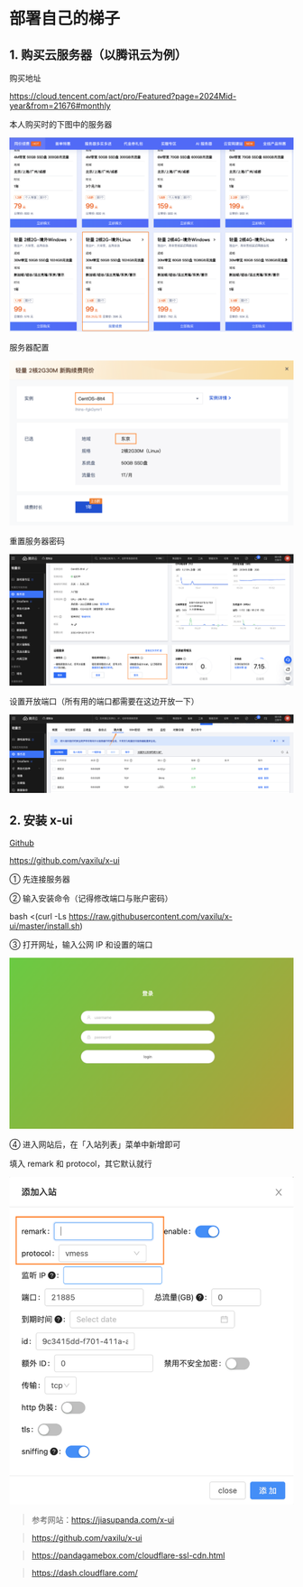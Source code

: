 # 部署自己的梯子

## 1. 购买云服务器（以腾讯云为例）

购买地址

https://cloud.tencent.com/act/pro/Featured?page=2024Mid-year&from=21676#monthly

本人购买时的下图中的服务器

![购买页面](/public/images/vpn/腾讯云购买.png)

服务器配置

![腾讯云配置](/public/images/vpn/腾讯云配置.png)

重置服务器密码

![重置服务器密码](/public/images/vpn/腾讯云设置.png)

设置开放端口（所有用的端口都需要在这边开放一下）

![设置开放端口](/public/images/vpn/防火墙.png)

## 2. 安装 x-ui

[Github](https://github.com/vaxilu/x-ui)

https://github.com/vaxilu/x-ui

① 先连接服务器

② 输入安装命令（记得修改端口与账户密码）

bash <(curl -Ls https://raw.githubusercontent.com/vaxilu/x-ui/master/install.sh)

③ 打开网址，输入公网 IP 和设置的端口

![设置开放端口](/public/images/vpn/登录.png)

④ 进入网站后，在「入站列表」菜单中新增即可

填入 remark 和 protocol，其它默认就行

![设置开放端口](/public/images/vpn/添加站点.png)

> 参考网站：https://jiasupanda.com/x-ui

> https://github.com/vaxilu/x-ui

> https://pandagamebox.com/cloudflare-ssl-cdn.html

> https://dash.cloudflare.com/
